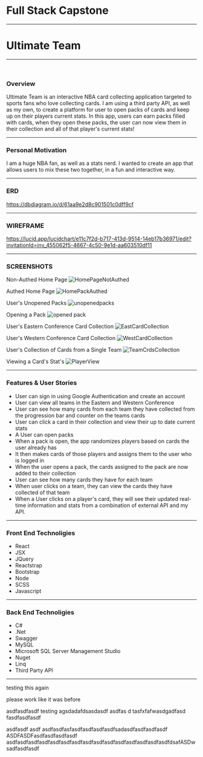 # Full Stack Capstone
<hr />

# Ultimate Team
<hr />
<br />

### Overview

Ultimate Team is an interactive NBA card collecting application targeted to sports fans who love collecting cards. I am using a third party API, as well as my own, to create a platform for user to open packs of cards and keep up on their players current stats. In this app, users can earn packs filled with cards, when they open these packs, the user can now view them in their collection and all of that player's current stats! 
<hr />

### Personal Motivation
I am a huge NBA fan, as well as a stats nerd. I wanted to create an app that allows users to mix these two together, in a fun and interactive way. 
<hr />

### ERD
https://dbdiagram.io/d/61aa9e2d8c901501c0dff9cf
<hr />

### WIREFRAME 
https://lucid.app/lucidchart/e11c7f2d-b717-413d-9514-14eb17b36971/edit?invitationId=inv_455062f5-4667-4c50-9e1d-aa603510df11
<hr />

### SCREENSHOTS
Non-Authed Home Page
![HomePageNotAuthed](https://user-images.githubusercontent.com/76926244/148658724-5c19fb83-475b-46ab-bce6-23b0af2e81eb.PNG)

Authed Home Page
![HomePackAuthed](https://user-images.githubusercontent.com/76926244/148658723-4b2acf9b-df45-4f5f-8386-0ce015ceec81.PNG)

User's Unopened Packs
![unopenedpacks](https://user-images.githubusercontent.com/76926244/148658747-bbf94fe2-31a2-46b6-ae77-4cdb06445901.PNG)

Opening a Pack
![opened pack](https://user-images.githubusercontent.com/76926244/148658758-fef82e7e-9f61-4e13-9204-9e6f69cc549a.PNG)

User's Eastern Conference Card Collection 
![EastCardCollection](https://user-images.githubusercontent.com/76926244/148658777-ebb08506-b62b-42f5-8353-16598a9e2a93.PNG)

User's Western Conference Card Collection
![WestCardCollection](https://user-images.githubusercontent.com/76926244/148658778-08e6c575-3510-4573-a396-f899d58357b6.PNG)

User's Collection of Cards from a Single Team
![TeamCrdsCollection](https://user-images.githubusercontent.com/76926244/148658786-03fa85c6-4216-4dca-b74c-43dc2de77f15.PNG)

Viewing a Card's Stat's
![PlayerView](https://user-images.githubusercontent.com/76926244/148658789-a475f119-ba0d-493d-9e18-9b571038cff5.PNG)

<hr />

### Features & User Stories
- User can sign in using Google Authentication and create an account
- User can view all teams in the Eastern and Western Conference
- User can see how many cards from each team they have collected from the progression bar and counter on the teams cards
- User can click a card in their collection and view their up to date current stats
- A User can open packs
- When a pack is open, the app randomizes players based on cards the user already has
- It then makes cards of those players and assigns them to the user who is logged in
- When the user opens a pack, the cards assigned to the pack are now added to their collection
- User can see how many cards they have for each team
- When user clicks on a team, they can view the cards they have collected of that team
- When a User clicks on a player's card, they will see their updated real-time information and stats from a combination of external API and my API.
<hr />

### Front End Technoligies
- React
- JSX
- JQuery
- Reactstrap
- Bootstrap
- Node
- SCSS
- Javascript
<hr />

### Back End Technoligies
- C#
- .Net
- Swagger
- MySQL
- Microsoft SQL Server Management Studio
- Nuget
- Linq
- Third Party API
<hr />
testing this again 

please work like it was before

asdfasdfasdf
testing agsdadafdsasdasdf asdfas d tasfxfafwasdgadfasd fasdfasdfasdf 

asdfasdf asdf asdfasdfasfasdfasdfasdfasdfsadasdfasdfasdfasdf  ASDFASDFasdfasdfasdfasdf asdfasdfasdfasdfasdfasdfasdfasdfasdfasdfasdfasdfasdfasdfasdfdsafASDwsadfasdfasdf